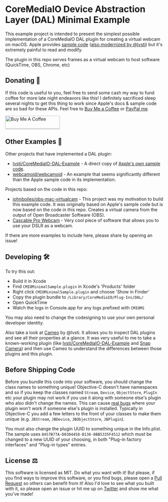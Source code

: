 # CoreMediaIO Device Abstraction Layer (DAL) Minimal Example

This example project is intended to present the simplest possible implementation of a CoreMediaIO DAL plugin for creating a virtual webcam on macOS. Apple provides [sample code](https://developer.apple.com/library/archive/samplecode/CoreMediaIO/Introduction/Intro.html) ([also modernized by @lvsti](https://github.com/lvsti/CoreMediaIO-DAL-Example)) but it's extremely painful to read and modify.

The plugin in this repo serves frames as a virtual webcam to host software (QuickTime, OBS, Chrome, etc)

## Donating 💸

If this code is useful to you, feel free to send some cash my way to fund coffee for more late night endeavors like this! I definitely sacrificed sleep several nights to get this thing to work since Apple's docs & sample code are so bad for these APIs. Feel free to [Buy Me a Coffee](https://www.buymeacoffee.com/johnboiles) or [PayPal me](https://paypal.me/johnboiles).

<a href="https://www.buymeacoffee.com/johnboiles" target="_blank"><img src="https://www.buymeacoffee.com/assets/img/custom_images/orange_img.png" alt="Buy Me A Coffee" style="height: 41px !important;width: 174px !important;box-shadow: 0px 3px 2px 0px rgba(190, 190, 190, 0.5) !important;-webkit-box-shadow: 0px 3px 2px 0px rgba(190, 190, 190, 0.5) !important;" ></a>

## Other Examples 👀

Other projects that have implemented a DAL plugin:

* [lvsti/CoreMediaIO-DAL-Example](https://github.com/lvsti/CoreMediaIO-DAL-Example) - A direct copy of [Apple's own sample code](https://developer.apple.com/library/archive/samplecode/CoreMediaIO/Introduction/Intro.html).
* [webcamoid/webcamoid](https://github.com/webcamoid/webcamoid) - An example that seems significantly different than the Apple sample code in its implementation.

Projects based on the code in this repo:

* [johnboiles/obs-mac-virtualcam](https://github.com/johnboiles/obs-mac-virtualcam) - This project was my motivation to build this example code. It was originally based on Apple's sample code but is now based on the code in this repo. Creates a virtual camera from the output of Open Broadcaster Software (OBS).
* [Cascable Pro Webcam](https://cascable.se/pro-webcam/) - Very cool piece of software that allows you to use your DSLR as a webcam.

If there are more examples to include here, please share by opening an issue!

## Developing 🛠

To try this out:
* Build it in Xcode
* Find `CMIOMinimalSample.plugin` in Xcode's 'Products' folder
* Right click `CMIOMinimalSample.plugin` and choose 'Show in Finder'
* Copy the plugin bundle to `/Library/CoreMediaIO/Plug-Ins/DAL/`
* Open QuickTime
* Watch the logs in Console.app for any logs prefixed with `CMIOMS`

You may also need to change the codesigning to use your own personal developer identity.

Also take a look at [Cameo](https://github.com/lvsti/Cameo) by @lvsti. It allows you to inspect DAL plugins and see all their properties at a glance. It was very useful to me to take a known-working plugin (like [lvsti/CoreMediaIO-DAL-Example](https://github.com/lvsti/CoreMediaIO-DAL-Example) and [Snap Camera](https://snapcamera.snapchat.com/)) and then use Cameo to understand the differences between those plugins and this plugin.

## Before Shipping Code

Before you bundle this code into your software, you should change the class names to something unique! Objective-C doesn't have namespaces and so if you keep the classes named `Stream`, `Device`, `ObjectStore`, `PlugIn` etc your plugin may not work if you use it along with someone else's plugin who also didn't change the names. This can cause [real bugs](https://github.com/johnboiles/obs-mac-virtualcam/issues/232) where your plugin won't work if someone else's plugin is installed. Typically in Objective-C you add a few letters to the front of your classes to make them unique (e.g. `JBStream`, `JBDevice`, `JBObjectStore`, `JBPlugin`).

You must also change the plugin UUID to something unique in the Info.plist. The sample uses `8457B77A-D0304458-B136-8BB5335F4512` which must be changed to a new UUID of your choosing, in both  "Plug-in factory interfaces" and  "Plug-in types" entries.

## License ⚖️

This software is licensed as MIT. Do what you want with it! But please, if you find ways to improve this software, or you find bugs, please open a [Pull Request](https://github.com/johnboiles/coremediaio-dal-minimal-example/pulls) so others can benefit from it! Also I'd love to see what you built with it, so please open an issue or hit me up on [Twitter](https://twitter.com/johnboiles) and show me what you've made!
